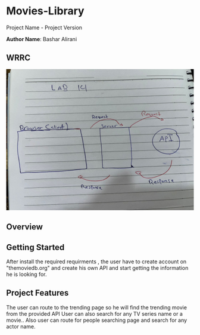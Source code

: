 # Movies-Library
 Project Name - Project Version

**Author Name**: Bashar Alirani

## WRRC
![Readme](./Read2.jpg)

## Overview


## Getting Started
After install the required requirments , the user have to create account on "themoviedb.org" 
and create his own API and start getting the information he is looking for.

## Project Features
The user can route to the trending page so he will find the trending movie from the provided API
User can also search for any TV series name or a movie..
Also user can route for people searching page and search for any actor name.